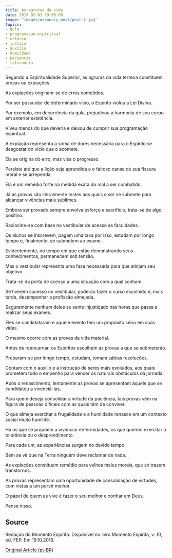 ```yaml
---
title: As agruras da vida
date: 2019-02-01 19:00:00
image: "images/masonary-post/post-2.jpg"
topics: 
- gula
- programacao-espiritual
- esforco
- justica
- auxilio
- humildade
- paciencia
- tolerancia
---
```


Segundo a Espiritualidade Superior, as agruras da vida terrena constituem
provas ou expiações.

As expiações originam-se de erros cometidos.

Por ser possuidor de determinado vício, o Espírito violou a Lei Divina.

Por exemplo, em decorrência da gula, prejudicou a harmonia de seu corpo em
anterior existência.

Viveu menos do que deveria e deixou de cumprir sua programação espiritual.

A expiação representa a soma de dores necessária para o Espírito se desgostar
do vício que o acomete.

Ela se origina do erro, mas visa o progresso.

Persiste até que a lição seja aprendida e o faltoso canse de sua fissura moral
e se arrependa.

Ela é um remédio forte na medida exata do mal a ser combatido.

Já as provas são literalmente testes aos quais o ser se submete para alcançar
vivências mais sublimes.

Embora ser provado sempre envolva esforço e sacrifício, trata-se de algo
positivo.

Raciocine-se com base no vestibular de acesso às faculdades.

Os alunos se inscrevem, pagam uma taxa por isso, estudam por longo tempo e,
finalmente, se submetem ao exame.

Evidentemente, no tempo em que estão demonstrando seus conhecimentos,
permanecem sob tensão.

Mas o vestibular representa uma fase necessária para que atinjam seu objetivo.

Trata-se da porta de acesso a uma situação com a qual sonham.

Se tiverem sucesso no vestibular, poderão fazer o curso escolhido e, mais
tarde, desempenhar a profissão almejada.

Seguramente nenhum deles se sente injustiçado nas horas que passa a realizar
seus exames.

Eles se candidataram e aquele evento tem um propósito sério em suas vidas.

O mesmo ocorre com as provas da vida material.

Antes de reencarnar, os Espíritos escolhem as provas a que se submeterão.

Preparam-se por longo tempo, estudam, tomam sábias resoluções.

Contam com o auxílio e a instrução de seres mais evoluídos, aos quais prometem
todo o empenho para vencer os naturais obstáculos da jornada.

Após o renascimento, lentamente as provas se apresentam àquele que se
candidatou a vivenciá-las.

Para quem deseja consolidar a virtude da paciência, tais provas vêm na figura
de pessoas difíceis com as quais têm de conviver.

O que almeja exercitar a frugalidade e a humildade renasce em um contexto
social muito humilde.

Há os que se propõem a vivenciar enfermidades, os que querem exercitar a
tolerância ou o desprendimento.

Para cada um, as experiências surgem no devido tempo.

Bem se vê que na Terra ninguém deve reclamar de nada.

As expiações constituem remédio para velhos males morais, que só trazem
transtornos.

As provas representam uma oportunidade de consolidação de virtudes, com vistas
a um porvir melhor.

O papel de quem as vive é fazer o seu melhor e confiar em Deus.

Pense nisso.

## Source
Redação do Momento Espírita.
Disponível no livro Momento Espírita, v. 10, ed. FEP.
Em 19.10.2016.

 
[Original Article (pt-BR)](http://www.momento.com.br/pt/ler_texto.php?id=4927)
